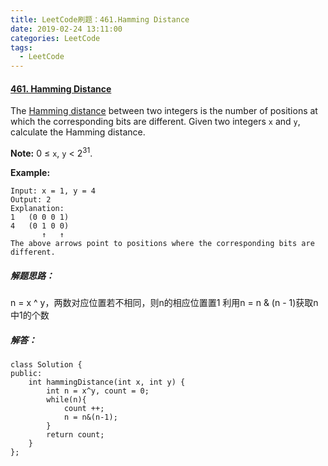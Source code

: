 ```yaml
---
title: LeetCode刷题：461.Hamming Distance
date: 2019-02-24 13:11:00
categories: LeetCode
tags:
  - LeetCode
---
```

#### [461\. Hamming Distance](https://leetcode-cn.com/problems/hamming-distance/)
The [Hamming distance](https://en.wikipedia.org/wiki/Hamming_distance) between two integers is the number of positions at which the corresponding bits are different.
Given two integers `x` and `y`, calculate the Hamming distance.

**Note:**
0 ≤ `x`, `y` < 2<sup>31</sup>.

**Example:**
```
Input: x = 1, y = 4
Output: 2
Explanation:
1   (0 0 0 1)
4   (0 1 0 0)
       ↑   ↑
The above arrows point to positions where the corresponding bits are different.
```
##### 解题思路：
n = x ^ y，两数对应位置若不相同，则n的相应位置置1
利用n = n & (n - 1)获取n中1的个数
##### 解答：
```
class Solution {
public:
    int hammingDistance(int x, int y) {
        int n = x^y, count = 0;
        while(n){
            count ++;
            n = n&(n-1);
        }
        return count;
    }
};
```